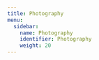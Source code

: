 ```yaml
---
title: Photography
menu:
  sidebar:
    name: Photography
    identifier: Photography
    weight: 20
---
```

